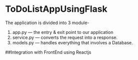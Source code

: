 # ToDoListAppUsingFlask

The application is divided into 3 module-

1. app.py — the entry & exit point to our application
2. service.py — converts the request into a response.
3. models.py — handles everything that involves a Database.

##Integration with FrontEnd using Reactjs



